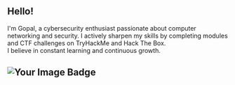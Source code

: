 ## Hello!
I'm Gopal, a cybersecurity enthusiast passionate about computer networking and security. I actively sharpen my skills by completing modules and CTF challenges on TryHackMe and Hack The Box.<br>
I believe in constant learning and continuous growth. <br>

## <img src="https://tryhackme-badges.s3.amazonaws.com/rootuser2503.png" alt="Your Image Badge" />
<!--

